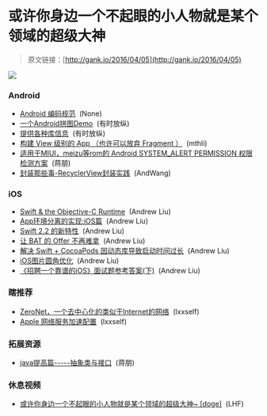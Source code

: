 # 或许你身边一个不起眼的小人物就是某个领域的超级大神

> 原文链接：[http://gank.io/2016/04/05](http://gank.io/2016/04/05)

![](http://ww2.sinaimg.cn/large/7a8aed7bjw1f2lkx2lhgfj20f00f0dhm.jpg)

### Android

* [Android 编码规范](http://www.jianshu.com/p/0a984f999592) &nbsp;(None)
* [一个Android拼图Demo](https://github.com/newtonker/JigsawDemo) &nbsp;(有时放纵)
* [提供各种库信息](https://github.com/mikepenz/AboutLibraries) &nbsp;(有时放纵)
* [构建 View 级别的 App （也许可以放弃 Fragment ）](https://github.com/bluelinelabs/Conductor) &nbsp;(mthli)
* [适用于MIUI，meizu等rom的 Android SYSTEM_ALERT PERMISSION 权限检测方案](https://github.com/bunnyblue/AndroidPopWinPermission) &nbsp;(蒋朋)
* [封装那些事-RecyclerView封装实践](http://www.jianshu.com/p/a6f158d1a9c9) &nbsp;(AndWang)

### iOS

* [Swift &amp; the Objective-C Runtime](http://nshipster.cn/swift) &nbsp;(Andrew Liu)
* [App环境分离的实现:iOS篇](http://keeganlee.me/post/architecture/20160404?hmsr=toutiao.io&amp) &nbsp;(Andrew Liu)
* [Swift 2.2 的新特性](http://chengway.in/swift) &nbsp;(Andrew Liu)
* [让 BAT 的 Offer 不再难拿](http://www.jianshu.com/p/ee15c1cf9c16?f=tt&amp) &nbsp;(Andrew Liu)
* [解决 Swift + CocoaPods 因动态库导致启动时间过长](http://kittenyang.com/dyld) &nbsp;(Andrew Liu)
* [iOS图片圆角优化](http://www.olinone.com/?hmsr=toutiao.io&amp) &nbsp;(Andrew Liu)
* [《招聘一个靠谱的iOS》面试题参考答案(下)](https://github.com/ChenYilong/iOSInterviewQuestions/blob/master/01%E3%80%8A%E6%8B%9B%E8%81%98%E4%B8%80%E4%B8%AA%E9%9D%A0%E8%B0%B1%E7%9A%84iOS%E3%80%8B%E9%9D%A2%E8%AF%95%E9%A2%98%E5%8F%82%E8%80%83%E7%AD%94%E6%A1%88/%E3%80%8A%E6%8B%9B%E8%81%98%E4%B8%80%E4%B8%AA%E9%9D%A0%E8%B0%B1%E7%9A%84iOS%E3%80%8B%E9%9D%A2%E8%AF%95%E9%A2%98%E5%8F%82%E8%80%83%E7%AD%94%E6%A1%88%EF%BC%88%E4%B8%8B%EF%BC%89.md?hmsr=toutiao.io&amp) &nbsp;(Andrew Liu)

### 瞎推荐

* [ZeroNet，一个去中心化的类似于Internet的网络](https://zeronet.io/) &nbsp;(lxxself)
* [Apple 网络服务加速配置](https://github.com/gongjianhui/AppleDNS) &nbsp;(lxxself)

### 拓展资源

* [java提高篇-----抽象类与接口](http://blog.csdn.net/chenssy/article/details/12858267) &nbsp;(蒋朋)

### 休息视频

* [或许你身边一个不起眼的小人物就是某个领域的超级大神~ [doge]](http://weibo.com/p/2304440948842c63841618d4a65991fed40e44) &nbsp;(LHF)

